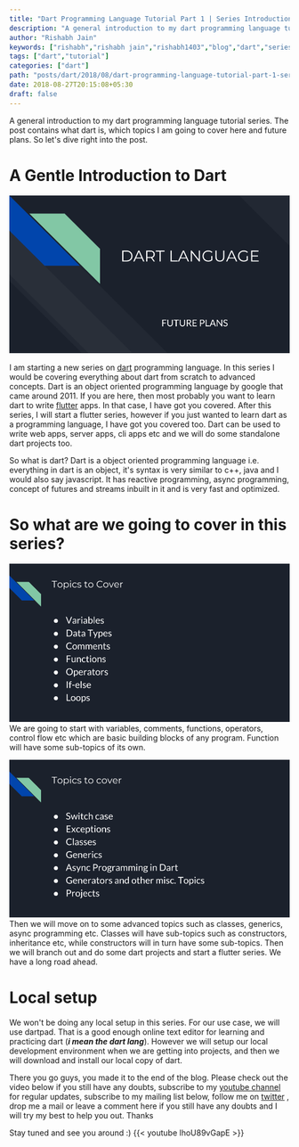 ```yaml
---
title: "Dart Programming Language Tutorial Part 1 | Series Introduction"
description: "A general introduction to my dart programming language tutorial series. The post contains what dart is, which topics I am going to cover here and future plans. So let's dive right into the post."
author: "Rishabh Jain"
keywords: ["rishabh","rishabh jain","rishabh1403","blog","dart","series","programming","language","intro","introduction"]
tags: ["dart","tutorial"]
categories: ["dart"]
path: "posts/dart/2018/08/dart-programming-language-tutorial-part-1-series-introduction/"
date: 2018-08-27T20:15:08+05:30
draft: false
---
```

A general introduction to my dart programming language tutorial series. The post contains what dart is, which topics I am going to cover here and future plans. So let's dive right into the post.
<!--more-->
# A Gentle Introduction to Dart

![dart1.png](/posts/dart/2018/08/dart1.png)

I am starting a new series on [dart](https://dartlang.org) programming language. In this series I would be covering everything about dart from scratch to advanced concepts. Dart is an object oriented programming language by google that came around 2011. If you are here, then most probably you want to learn dart to write [flutter](https://flutter.io) apps. In that case, I have got you covered. After this series, I will start a flutter series, however if you just wanted to learn dart as a programming language, I have got you covered too. Dart can be used to write web apps, server apps, cli apps etc and we will do some standalone dart projects too. 

So what is dart? Dart is a object oriented programming language i.e. everything in dart is an object, it's syntax is very similar to c++, java and I would also say javascript. It has reactive programming, async programming, concept of futures and streams inbuilt in it and is very fast and optimized.

# So what are we going to cover in this series?
![dart2.png](/posts/dart/2018/08/dart2.png)
We are going to start with variables, comments, functions, operators, control flow etc which are basic building blocks of any program. Function will have some sub-topics of its own.

![dart3.png](/posts/dart/2018/08/dart3.png)
Then we will move on to some advanced topics such as classes, generics, async programming etc. Classes will have sub-topics such as constructors, inheritance etc, while constructors will in turn have some sub-topics. Then we will branch out and do some dart projects and start a flutter series.
We have a long road ahead. 
# Local setup
We won't be doing any local setup in this series. For our use case, we will use dartpad. That is a good enough online text editor for learning and practicing dart (***i mean the dart lang***). However we will setup our local development environment when we are getting into projects, and then we will download and install our local copy of dart.

There you go guys, you made it to the end of the blog. Please check out the video below if you still have any doubts, subscribe to my [youtube channel](https://www.youtube.com/channel/UC4syrEYE9_fzeVBajZIyHlA) for regular updates, subscribe to my mailing list below, follow me on [twitter](https://www.twitter.com/rishabhjain1403) , drop me a mail or leave a comment here if you still have any doubts and I will try my best to help you out. Thanks

Stay tuned and see you around :)
{{< youtube lhoU89vGapE >}} 
